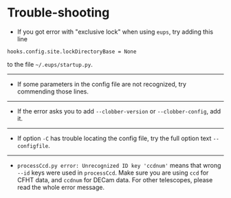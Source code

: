 # Trouble-shooting


* If you got error with "exclusive lock" when using `eups`, try adding this line
```
hooks.config.site.lockDirectoryBase = None
```
to the file `~/.eups/startup.py`.

------

* If some parameters in the config file are not recognized, try commending those lines.
------

* If the error asks you to add `--clobber-version` or `--clobber-config`, add it.
------

* If option `-C` has trouble locating the config file, try the full option text `--configfile`.
------

* `processCcd.py error: Unrecognized ID key 'ccdnum'` means that wrong `--id` keys were used in `processCcd`. Make sure you are using `ccd` for CFHT data, and `ccdnum` for DECam data. For other telescopes, please read the whole error message.
